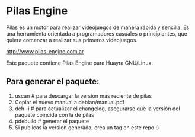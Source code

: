 Pilas Engine
============ 

Pilas es un motor para realizar videojuegos de manera rápida y sencilla. 
Es una herramienta orientada a programadores casuales o principiantes, 
que quiera comenzar a realizar sus primeros videojuegos. 

http://www.pilas-engine.com.ar

Este paquete contiene Pilas Engine para Huayra GNU/Linux.

## Para generar el paquete: ##

1. uscan # para descargar la version más reciente de pilas
2. Copiar el nuevo manual a debian/manual.pdf
3. dch -i # para actualizar el changelog, asegurarse que la versión del paquete coincida con la de pilas
4. pdebuild # generar el paquete
5. Si publicas la version generada, crea un tag en este repo :)

